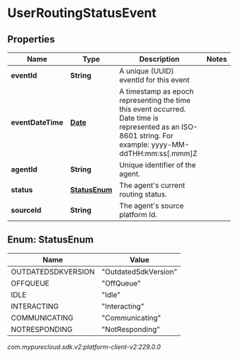 # UserRoutingStatusEvent


## Properties

| Name | Type | Description | Notes |
| ------------ | ------------- | ------------- | ------------- |
| **eventId** | **String** | A unique (UUID) eventId for this event |  |
| **eventDateTime** | [**Date**](Date) | A timestamp as epoch representing the time this event occurred. Date time is represented as an ISO-8601 string. For example: yyyy-MM-ddTHH:mm:ss[.mmm]Z |  |
| **agentId** | **String** | Unique identifier of the agent. |  |
| **status** | [**StatusEnum**](#Enum--StatusEnum) | The agent's current routing status. |  |
| **sourceId** | **String** | The agent's source platform Id. |  |


## Enum: StatusEnum

| Name | Value |
| ---- | ----- |
| OUTDATEDSDKVERSION | &quot;OutdatedSdkVersion&quot; | 
| OFFQUEUE | &quot;OffQueue&quot; | 
| IDLE | &quot;Idle&quot; | 
| INTERACTING | &quot;Interacting&quot; | 
| COMMUNICATING | &quot;Communicating&quot; | 
| NOTRESPONDING | &quot;NotResponding&quot; | 




_com.mypurecloud.sdk.v2:platform-client-v2:229.0.0_
